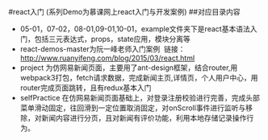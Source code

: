 
#react入门
(系列Demo为慕课网上react入门与开发案例)
##对应目录内容
+ 05-01，07-02，08-01,09-01,10-01，example文件夹下是react基本语法入门，包括三元表达式，props，state应用，模块分离等
+ react-demos-master为阮一峰老师入门案例  链接：<http://www.ruanyifeng.com/blog/2015/03/react.html>
+ project 为仿网易新闻页面，主要用了ant-design框架，结合router,用webpack3打包，fetch请求数据，完成新闻主页,详情页，个人用户中心，用router完成页面跳转，且有redux基本入门
+ selfPractice 在仿网易新闻页面基础上，对登录注册校验进行完善，完成头部菜单滑动固定，往回滑到一定位置取消固定，对onScroll事件进行监听与移除，对新闻内容进行分页，且对新闻有评价功能，利用本地存储记录操作行为。
